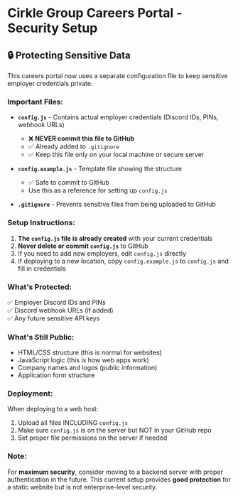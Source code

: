 # Cirkle Group Careers Portal - Security Setup

## 🔒 Protecting Sensitive Data

This careers portal now uses a separate configuration file to keep sensitive employer credentials private.

### Important Files:

- **`config.js`** - Contains actual employer credentials (Discord IDs, PINs, webhook URLs)
  - ❌ **NEVER commit this file to GitHub**
  - ✅ Already added to `.gitignore`
  - ✅ Keep this file only on your local machine or secure server

- **`config.example.js`** - Template file showing the structure
  - ✅ Safe to commit to GitHub
  - Use this as a reference for setting up `config.js`

- **`.gitignore`** - Prevents sensitive files from being uploaded to GitHub

### Setup Instructions:

1. **The `config.js` file is already created** with your current credentials
2. **Never delete or commit `config.js`** to GitHub
3. If you need to add new employers, edit `config.js` directly
4. If deploying to a new location, copy `config.example.js` to `config.js` and fill in credentials

### What's Protected:

✅ Employer Discord IDs and PINs  
✅ Discord webhook URLs (if added)  
✅ Any future sensitive API keys

### What's Still Public:

- HTML/CSS structure (this is normal for websites)
- JavaScript logic (this is how web apps work)
- Company names and logos (public information)
- Application form structure

### Deployment:

When deploying to a web host:
1. Upload all files INCLUDING `config.js`
2. Make sure `config.js` is on the server but NOT in your GitHub repo
3. Set proper file permissions on the server if needed

### Note:

For **maximum security**, consider moving to a backend server with proper authentication in the future. This current setup provides **good protection** for a static website but is not enterprise-level security.
